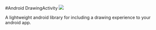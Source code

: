 #Android DrawingActivity
[![](https://jitpack.io/v/mrgames13/DrawingActivity.svg)](https://jitpack.io/#mrgames13/DrawingActivity)

A lightweight android library for including a drawing experience to your android app.

